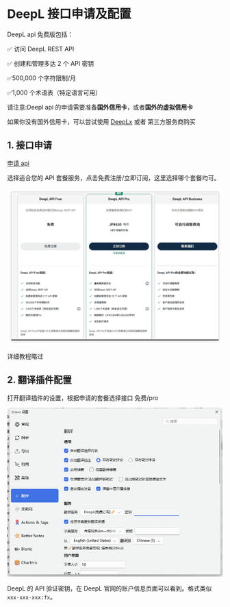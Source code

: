 # DeepL 接口申请及配置

DeepL api 免费版包括：

✅ 访问 DeepL REST API

✅ 创建和管理多达 2 个 API 密钥

✅500,000 个字符限制/月

✅1,000 个术语表（特定语言可用）

请注意:Deepl api 的申请需要准备**国外信用卡**，或者**国外的虚拟信用卡**

如果你没有国外信用卡，可以尝试使用 [DeepLx](/user-guide/plugins/translate/deeplx) 或者 第三方服务商购买

## 1. 接口申请

[申请 api](https://www.deepl.com/zh/pro-api?aid=segment_0004#api-pricing)

选择适合您的 API 套餐服务，点击免费注册/立即订阅，这里选择哪个套餐均可。

![选择套餐](../../../assets/images/zotero-plugin-translate/deepl-套餐选择.png)

详细教程略过

## 2. 翻译插件配置

打开翻译插件的设置，根据申请的套餐选择接口 免费/pro

![Deepl插件设置](../../../assets/images/zotero-plugin-translate/deepl-接口选择.png)

DeepL 的 API 验证密钥，在 DeepL 官网的账户信息页面可以看到。格式类似`xxx-xxx-xxx:fx`。
